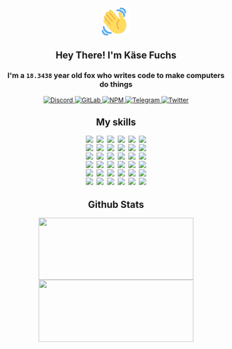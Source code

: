 <div><p align=center><img src=./resources/images/wave.gif width=64px height=64px></p><h2 align=center>Hey There! I'm Käse Fuchs</h2><h3 align=center>I'm a <code>18.3438</code> year old fox who writes code to make computers do things</h3><p align=center><a href=https://discord.com/users/507526681125322772><img alt=Discord src="https://img.shields.io/badge/Discord-5865F2?logo=discord&logoColor=white&style=flat-square#74a045bf0ec13b3d83899b50de3f5f01"> </a><a href=https://gitlab.com/kasefuchs><img alt=GitLab src="https://img.shields.io/badge/GitLab-330F63?logo=gitlab&logoColor=white&style=flat-square#74a045bf0ec13b3d83899b50de3f5f01"> </a><a href=https://npmjs.com/~kasefuchs><img alt=NPM src="https://img.shields.io/badge/NPM-CB3837?logo=npm&logoColor=white&style=flat-square#74a045bf0ec13b3d83899b50de3f5f01"> </a><a href=https://t.me/kasefuchs><img alt=Telegram src="https://img.shields.io/badge/Telegram-2CA5E0?logo=telegram&logoColor=white&style=flat-square#74a045bf0ec13b3d83899b50de3f5f01"> </a><a href=https://twitter.com/kasefuchs><img alt=Twitter src="https://img.shields.io/badge/Twitter-1DA1F2?logo=twitter&logoColor=white&style=flat-square#74a045bf0ec13b3d83899b50de3f5f01"></a></p><h2 align=center>My skills</h2><p align=center><a href=https://aws.amazon.com/ ><picture><source srcset="https://skillicons.dev/icons?i=aws&theme=dark#74a045bf0ec13b3d83899b50de3f5f01" media="(prefers-color-scheme: dark)"><source srcset="https://skillicons.dev/icons?i=aws&theme=light#74a045bf0ec13b3d83899b50de3f5f01" media="(prefers-color-scheme: light), (prefers-color-scheme: no-preference)"><img src="https://skillicons.dev/icons?i=aws&theme=light#74a045bf0ec13b3d83899b50de3f5f01"></picture></a>&nbsp;&nbsp;<a href=https://en.wikipedia.org/wiki/Bash_(Unix_shell)><picture><source srcset="https://skillicons.dev/icons?i=bash&theme=dark#74a045bf0ec13b3d83899b50de3f5f01" media="(prefers-color-scheme: dark)"><source srcset="https://skillicons.dev/icons?i=bash&theme=light#74a045bf0ec13b3d83899b50de3f5f01" media="(prefers-color-scheme: light), (prefers-color-scheme: no-preference)"><img src="https://skillicons.dev/icons?i=bash&theme=light#74a045bf0ec13b3d83899b50de3f5f01"></picture></a>&nbsp;&nbsp;<a href=https://discord.com/developers/docs><picture><source srcset="https://skillicons.dev/icons?i=bots&theme=dark#74a045bf0ec13b3d83899b50de3f5f01" media="(prefers-color-scheme: dark)"><source srcset="https://skillicons.dev/icons?i=bots&theme=light#74a045bf0ec13b3d83899b50de3f5f01" media="(prefers-color-scheme: light), (prefers-color-scheme: no-preference)"><img src="https://skillicons.dev/icons?i=bots&theme=light#74a045bf0ec13b3d83899b50de3f5f01"></picture></a>&nbsp;&nbsp;<a href=https://www.cloudflare.com/ ><picture><source srcset="https://skillicons.dev/icons?i=cloudflare&theme=dark#74a045bf0ec13b3d83899b50de3f5f01" media="(prefers-color-scheme: dark)"><source srcset="https://skillicons.dev/icons?i=cloudflare&theme=light#74a045bf0ec13b3d83899b50de3f5f01" media="(prefers-color-scheme: light), (prefers-color-scheme: no-preference)"><img src="https://skillicons.dev/icons?i=cloudflare&theme=light#74a045bf0ec13b3d83899b50de3f5f01"></picture></a>&nbsp;&nbsp;<a href=https://en.wikipedia.org/wiki/CSS><picture><source srcset="https://skillicons.dev/icons?i=css&theme=dark#74a045bf0ec13b3d83899b50de3f5f01" media="(prefers-color-scheme: dark)"><source srcset="https://skillicons.dev/icons?i=css&theme=light#74a045bf0ec13b3d83899b50de3f5f01" media="(prefers-color-scheme: light), (prefers-color-scheme: no-preference)"><img src="https://skillicons.dev/icons?i=css&theme=light#74a045bf0ec13b3d83899b50de3f5f01"></picture></a>&nbsp;&nbsp;<a href=https://www.docker.com/ ><picture><source srcset="https://skillicons.dev/icons?i=docker&theme=dark#74a045bf0ec13b3d83899b50de3f5f01" media="(prefers-color-scheme: dark)"><source srcset="https://skillicons.dev/icons?i=docker&theme=light#74a045bf0ec13b3d83899b50de3f5f01" media="(prefers-color-scheme: light), (prefers-color-scheme: no-preference)"><img src="https://skillicons.dev/icons?i=docker&theme=light#74a045bf0ec13b3d83899b50de3f5f01"></picture></a><br><a href=https://www.electronjs.org/ ><picture><source srcset="https://skillicons.dev/icons?i=electron&theme=dark#74a045bf0ec13b3d83899b50de3f5f01" media="(prefers-color-scheme: dark)"><source srcset="https://skillicons.dev/icons?i=electron&theme=light#74a045bf0ec13b3d83899b50de3f5f01" media="(prefers-color-scheme: light), (prefers-color-scheme: no-preference)"><img src="https://skillicons.dev/icons?i=electron&theme=light#74a045bf0ec13b3d83899b50de3f5f01"></picture></a>&nbsp;&nbsp;<a href=https://expressjs.com/ ><picture><source srcset="https://skillicons.dev/icons?i=express&theme=dark#74a045bf0ec13b3d83899b50de3f5f01" media="(prefers-color-scheme: dark)"><source srcset="https://skillicons.dev/icons?i=express&theme=light#74a045bf0ec13b3d83899b50de3f5f01" media="(prefers-color-scheme: light), (prefers-color-scheme: no-preference)"><img src="https://skillicons.dev/icons?i=express&theme=light#74a045bf0ec13b3d83899b50de3f5f01"></picture></a>&nbsp;&nbsp;<a href=https://www.figma.com/ ><picture><source srcset="https://skillicons.dev/icons?i=figma&theme=dark#74a045bf0ec13b3d83899b50de3f5f01" media="(prefers-color-scheme: dark)"><source srcset="https://skillicons.dev/icons?i=figma&theme=light#74a045bf0ec13b3d83899b50de3f5f01" media="(prefers-color-scheme: light), (prefers-color-scheme: no-preference)"><img src="https://skillicons.dev/icons?i=figma&theme=light#74a045bf0ec13b3d83899b50de3f5f01"></picture></a>&nbsp;&nbsp;<a href=https://firebase.google.com/ ><picture><source srcset="https://skillicons.dev/icons?i=firebase&theme=dark#74a045bf0ec13b3d83899b50de3f5f01" media="(prefers-color-scheme: dark)"><source srcset="https://skillicons.dev/icons?i=firebase&theme=light#74a045bf0ec13b3d83899b50de3f5f01" media="(prefers-color-scheme: light), (prefers-color-scheme: no-preference)"><img src="https://skillicons.dev/icons?i=firebase&theme=light#74a045bf0ec13b3d83899b50de3f5f01"></picture></a>&nbsp;&nbsp;<a href=https://flask.palletsprojects.com/ ><picture><source srcset="https://skillicons.dev/icons?i=flask&theme=dark#74a045bf0ec13b3d83899b50de3f5f01" media="(prefers-color-scheme: dark)"><source srcset="https://skillicons.dev/icons?i=flask&theme=light#74a045bf0ec13b3d83899b50de3f5f01" media="(prefers-color-scheme: light), (prefers-color-scheme: no-preference)"><img src="https://skillicons.dev/icons?i=flask&theme=light#74a045bf0ec13b3d83899b50de3f5f01"></picture></a>&nbsp;&nbsp;<a href=https://cloud.google.com/ ><picture><source srcset="https://skillicons.dev/icons?i=gcp&theme=dark#74a045bf0ec13b3d83899b50de3f5f01" media="(prefers-color-scheme: dark)"><source srcset="https://skillicons.dev/icons?i=gcp&theme=light#74a045bf0ec13b3d83899b50de3f5f01" media="(prefers-color-scheme: light), (prefers-color-scheme: no-preference)"><img src="https://skillicons.dev/icons?i=gcp&theme=light#74a045bf0ec13b3d83899b50de3f5f01"></picture></a><br><a href=https://git-scm.com/ ><picture><source srcset="https://skillicons.dev/icons?i=git&theme=dark#74a045bf0ec13b3d83899b50de3f5f01" media="(prefers-color-scheme: dark)"><source srcset="https://skillicons.dev/icons?i=git&theme=light#74a045bf0ec13b3d83899b50de3f5f01" media="(prefers-color-scheme: light), (prefers-color-scheme: no-preference)"><img src="https://skillicons.dev/icons?i=git&theme=light#74a045bf0ec13b3d83899b50de3f5f01"></picture></a>&nbsp;&nbsp;<a href=https://github.com/ ><picture><source srcset="https://skillicons.dev/icons?i=github&theme=dark#74a045bf0ec13b3d83899b50de3f5f01" media="(prefers-color-scheme: dark)"><source srcset="https://skillicons.dev/icons?i=github&theme=light#74a045bf0ec13b3d83899b50de3f5f01" media="(prefers-color-scheme: light), (prefers-color-scheme: no-preference)"><img src="https://skillicons.dev/icons?i=github&theme=light#74a045bf0ec13b3d83899b50de3f5f01"></picture></a>&nbsp;&nbsp;<a href=https://gitlab.com/ ><picture><source srcset="https://skillicons.dev/icons?i=gitlab&theme=dark#74a045bf0ec13b3d83899b50de3f5f01" media="(prefers-color-scheme: dark)"><source srcset="https://skillicons.dev/icons?i=gitlab&theme=light#74a045bf0ec13b3d83899b50de3f5f01" media="(prefers-color-scheme: light), (prefers-color-scheme: no-preference)"><img src="https://skillicons.dev/icons?i=gitlab&theme=light#74a045bf0ec13b3d83899b50de3f5f01"></picture></a>&nbsp;&nbsp;<a href=https://www.heroku.com/ ><picture><source srcset="https://skillicons.dev/icons?i=heroku&theme=dark#74a045bf0ec13b3d83899b50de3f5f01" media="(prefers-color-scheme: dark)"><source srcset="https://skillicons.dev/icons?i=heroku&theme=light#74a045bf0ec13b3d83899b50de3f5f01" media="(prefers-color-scheme: light), (prefers-color-scheme: no-preference)"><img src="https://skillicons.dev/icons?i=heroku&theme=light#74a045bf0ec13b3d83899b50de3f5f01"></picture></a>&nbsp;&nbsp;<a href=https://en.wikipedia.org/wiki/HTML><picture><source srcset="https://skillicons.dev/icons?i=html&theme=dark#74a045bf0ec13b3d83899b50de3f5f01" media="(prefers-color-scheme: dark)"><source srcset="https://skillicons.dev/icons?i=html&theme=light#74a045bf0ec13b3d83899b50de3f5f01" media="(prefers-color-scheme: light), (prefers-color-scheme: no-preference)"><img src="https://skillicons.dev/icons?i=html&theme=light#74a045bf0ec13b3d83899b50de3f5f01"></picture></a>&nbsp;&nbsp;<a href=https://en.wikipedia.org/wiki/JavaScript><picture><source srcset="https://skillicons.dev/icons?i=js&theme=dark#74a045bf0ec13b3d83899b50de3f5f01" media="(prefers-color-scheme: dark)"><source srcset="https://skillicons.dev/icons?i=js&theme=light#74a045bf0ec13b3d83899b50de3f5f01" media="(prefers-color-scheme: light), (prefers-color-scheme: no-preference)"><img src="https://skillicons.dev/icons?i=js&theme=light#74a045bf0ec13b3d83899b50de3f5f01"></picture></a><br><a href=https://en.wikipedia.org/wiki/Linux><picture><source srcset="https://skillicons.dev/icons?i=linux&theme=dark#74a045bf0ec13b3d83899b50de3f5f01" media="(prefers-color-scheme: dark)"><source srcset="https://skillicons.dev/icons?i=linux&theme=light#74a045bf0ec13b3d83899b50de3f5f01" media="(prefers-color-scheme: light), (prefers-color-scheme: no-preference)"><img src="https://skillicons.dev/icons?i=linux&theme=light#74a045bf0ec13b3d83899b50de3f5f01"></picture></a>&nbsp;&nbsp;<a href=https://mui.com/ ><picture><source srcset="https://skillicons.dev/icons?i=materialui&theme=dark#74a045bf0ec13b3d83899b50de3f5f01" media="(prefers-color-scheme: dark)"><source srcset="https://skillicons.dev/icons?i=materialui&theme=light#74a045bf0ec13b3d83899b50de3f5f01" media="(prefers-color-scheme: light), (prefers-color-scheme: no-preference)"><img src="https://skillicons.dev/icons?i=materialui&theme=light#74a045bf0ec13b3d83899b50de3f5f01"></picture></a>&nbsp;&nbsp;<a href=https://en.wikipedia.org/wiki/Markdown><picture><source srcset="https://skillicons.dev/icons?i=md&theme=dark#74a045bf0ec13b3d83899b50de3f5f01" media="(prefers-color-scheme: dark)"><source srcset="https://skillicons.dev/icons?i=md&theme=light#74a045bf0ec13b3d83899b50de3f5f01" media="(prefers-color-scheme: light), (prefers-color-scheme: no-preference)"><img src="https://skillicons.dev/icons?i=md&theme=light#74a045bf0ec13b3d83899b50de3f5f01"></picture></a>&nbsp;&nbsp;<a href=https://www.mongodb.com/ ><picture><source srcset="https://skillicons.dev/icons?i=mongodb&theme=dark#74a045bf0ec13b3d83899b50de3f5f01" media="(prefers-color-scheme: dark)"><source srcset="https://skillicons.dev/icons?i=mongodb&theme=light#74a045bf0ec13b3d83899b50de3f5f01" media="(prefers-color-scheme: light), (prefers-color-scheme: no-preference)"><img src="https://skillicons.dev/icons?i=mongodb&theme=light#74a045bf0ec13b3d83899b50de3f5f01"></picture></a>&nbsp;&nbsp;<a href=https://www.mysql.com/ ><picture><source srcset="https://skillicons.dev/icons?i=mysql&theme=dark#74a045bf0ec13b3d83899b50de3f5f01" media="(prefers-color-scheme: dark)"><source srcset="https://skillicons.dev/icons?i=mysql&theme=light#74a045bf0ec13b3d83899b50de3f5f01" media="(prefers-color-scheme: light), (prefers-color-scheme: no-preference)"><img src="https://skillicons.dev/icons?i=mysql&theme=light#74a045bf0ec13b3d83899b50de3f5f01"></picture></a>&nbsp;&nbsp;<a href=https://nextjs.org/ ><picture><source srcset="https://skillicons.dev/icons?i=nextjs&theme=dark#74a045bf0ec13b3d83899b50de3f5f01" media="(prefers-color-scheme: dark)"><source srcset="https://skillicons.dev/icons?i=nextjs&theme=light#74a045bf0ec13b3d83899b50de3f5f01" media="(prefers-color-scheme: light), (prefers-color-scheme: no-preference)"><img src="https://skillicons.dev/icons?i=nextjs&theme=light#74a045bf0ec13b3d83899b50de3f5f01"></picture></a><br><a href=https://nodejs.org/en/ ><picture><source srcset="https://skillicons.dev/icons?i=nodejs&theme=dark#74a045bf0ec13b3d83899b50de3f5f01" media="(prefers-color-scheme: dark)"><source srcset="https://skillicons.dev/icons?i=nodejs&theme=light#74a045bf0ec13b3d83899b50de3f5f01" media="(prefers-color-scheme: light), (prefers-color-scheme: no-preference)"><img src="https://skillicons.dev/icons?i=nodejs&theme=light#74a045bf0ec13b3d83899b50de3f5f01"></picture></a>&nbsp;&nbsp;<a href=https://www.postgresql.org/ ><picture><source srcset="https://skillicons.dev/icons?i=postgres&theme=dark#74a045bf0ec13b3d83899b50de3f5f01" media="(prefers-color-scheme: dark)"><source srcset="https://skillicons.dev/icons?i=postgres&theme=light#74a045bf0ec13b3d83899b50de3f5f01" media="(prefers-color-scheme: light), (prefers-color-scheme: no-preference)"><img src="https://skillicons.dev/icons?i=postgres&theme=light#74a045bf0ec13b3d83899b50de3f5f01"></picture></a>&nbsp;&nbsp;<a href=https://learn.microsoft.com/en-us/powershell/ ><picture><source srcset="https://skillicons.dev/icons?i=powershell&theme=dark#74a045bf0ec13b3d83899b50de3f5f01" media="(prefers-color-scheme: dark)"><source srcset="https://skillicons.dev/icons?i=powershell&theme=light#74a045bf0ec13b3d83899b50de3f5f01" media="(prefers-color-scheme: light), (prefers-color-scheme: no-preference)"><img src="https://skillicons.dev/icons?i=powershell&theme=light#74a045bf0ec13b3d83899b50de3f5f01"></picture></a>&nbsp;&nbsp;<a href=https://www.python.org/ ><picture><source srcset="https://skillicons.dev/icons?i=py&theme=dark#74a045bf0ec13b3d83899b50de3f5f01" media="(prefers-color-scheme: dark)"><source srcset="https://skillicons.dev/icons?i=py&theme=light#74a045bf0ec13b3d83899b50de3f5f01" media="(prefers-color-scheme: light), (prefers-color-scheme: no-preference)"><img src="https://skillicons.dev/icons?i=py&theme=light#74a045bf0ec13b3d83899b50de3f5f01"></picture></a>&nbsp;&nbsp;<a href=https://www.raspberrypi.org/ ><picture><source srcset="https://skillicons.dev/icons?i=raspberrypi&theme=dark#74a045bf0ec13b3d83899b50de3f5f01" media="(prefers-color-scheme: dark)"><source srcset="https://skillicons.dev/icons?i=raspberrypi&theme=light#74a045bf0ec13b3d83899b50de3f5f01" media="(prefers-color-scheme: light), (prefers-color-scheme: no-preference)"><img src="https://skillicons.dev/icons?i=raspberrypi&theme=light#74a045bf0ec13b3d83899b50de3f5f01"></picture></a>&nbsp;&nbsp;<a href=https://reactjs.org/ ><picture><source srcset="https://skillicons.dev/icons?i=react&theme=dark#74a045bf0ec13b3d83899b50de3f5f01" media="(prefers-color-scheme: dark)"><source srcset="https://skillicons.dev/icons?i=react&theme=light#74a045bf0ec13b3d83899b50de3f5f01" media="(prefers-color-scheme: light), (prefers-color-scheme: no-preference)"><img src="https://skillicons.dev/icons?i=react&theme=light#74a045bf0ec13b3d83899b50de3f5f01"></picture></a><br><a href=https://redux.js.org/ ><picture><source srcset="https://skillicons.dev/icons?i=redux&theme=dark#74a045bf0ec13b3d83899b50de3f5f01" media="(prefers-color-scheme: dark)"><source srcset="https://skillicons.dev/icons?i=redux&theme=light#74a045bf0ec13b3d83899b50de3f5f01" media="(prefers-color-scheme: light), (prefers-color-scheme: no-preference)"><img src="https://skillicons.dev/icons?i=redux&theme=light#74a045bf0ec13b3d83899b50de3f5f01"></picture></a>&nbsp;&nbsp;<a href=https://en.wikipedia.org/wiki/Regular_expression><picture><source srcset="https://skillicons.dev/icons?i=regex&theme=dark#74a045bf0ec13b3d83899b50de3f5f01" media="(prefers-color-scheme: dark)"><source srcset="https://skillicons.dev/icons?i=regex&theme=light#74a045bf0ec13b3d83899b50de3f5f01" media="(prefers-color-scheme: light), (prefers-color-scheme: no-preference)"><img src="https://skillicons.dev/icons?i=regex&theme=light#74a045bf0ec13b3d83899b50de3f5f01"></picture></a>&nbsp;&nbsp;<a href=https://en.wikipedia.org/wiki/Sass_(stylesheet_language)><picture><source srcset="https://skillicons.dev/icons?i=sass&theme=dark#74a045bf0ec13b3d83899b50de3f5f01" media="(prefers-color-scheme: dark)"><source srcset="https://skillicons.dev/icons?i=sass&theme=light#74a045bf0ec13b3d83899b50de3f5f01" media="(prefers-color-scheme: light), (prefers-color-scheme: no-preference)"><img src="https://skillicons.dev/icons?i=sass&theme=light#74a045bf0ec13b3d83899b50de3f5f01"></picture></a>&nbsp;&nbsp;<a href=https://www.typescriptlang.org/ ><picture><source srcset="https://skillicons.dev/icons?i=ts&theme=dark#74a045bf0ec13b3d83899b50de3f5f01" media="(prefers-color-scheme: dark)"><source srcset="https://skillicons.dev/icons?i=ts&theme=light#74a045bf0ec13b3d83899b50de3f5f01" media="(prefers-color-scheme: light), (prefers-color-scheme: no-preference)"><img src="https://skillicons.dev/icons?i=ts&theme=light#74a045bf0ec13b3d83899b50de3f5f01"></picture></a>&nbsp;&nbsp;<a href=https://unity.com/ ><picture><source srcset="https://skillicons.dev/icons?i=unity&theme=dark#74a045bf0ec13b3d83899b50de3f5f01" media="(prefers-color-scheme: dark)"><source srcset="https://skillicons.dev/icons?i=unity&theme=light#74a045bf0ec13b3d83899b50de3f5f01" media="(prefers-color-scheme: light), (prefers-color-scheme: no-preference)"><img src="https://skillicons.dev/icons?i=unity&theme=light#74a045bf0ec13b3d83899b50de3f5f01"></picture></a>&nbsp;&nbsp;<a href=https://workers.cloudflare.com/ ><picture><source srcset="https://skillicons.dev/icons?i=workers&theme=dark#74a045bf0ec13b3d83899b50de3f5f01" media="(prefers-color-scheme: dark)"><source srcset="https://skillicons.dev/icons?i=workers&theme=light#74a045bf0ec13b3d83899b50de3f5f01" media="(prefers-color-scheme: light), (prefers-color-scheme: no-preference)"><img src="https://skillicons.dev/icons?i=workers&theme=light#74a045bf0ec13b3d83899b50de3f5f01"></picture></a><br></p><h2 align=center>Github Stats</h2><p align=center><picture><source srcset="https://github-readme-stats-kasefuchs.vercel.app/api/?count_private=true&hide_border=true&hide_rank=true&line_height=20&hide_title=true&username=Kasefuchs&theme=dark#74a045bf0ec13b3d83899b50de3f5f01" media="(prefers-color-scheme: dark)"><source srcset="https://github-readme-stats-kasefuchs.vercel.app/api/?count_private=true&hide_border=true&hide_rank=true&line_height=20&hide_title=true&username=Kasefuchs&theme=light#74a045bf0ec13b3d83899b50de3f5f01" media="(prefers-color-scheme: light), (prefers-color-scheme: no-preference)"><img align=middle width=350 height=140 src="https://github-readme-stats-kasefuchs.vercel.app/api/?count_private=true&hide_border=true&hide_rank=true&line_height=20&hide_title=true&username=Kasefuchs&theme=light#74a045bf0ec13b3d83899b50de3f5f01"></picture><picture><source srcset="https://github-readme-stats-kasefuchs.vercel.app/api/top-langs/?count_private=true&hide_border=true&layout=compact&username=Kasefuchs&theme=dark#74a045bf0ec13b3d83899b50de3f5f01" media="(prefers-color-scheme: dark)"><source srcset="https://github-readme-stats-kasefuchs.vercel.app/api/top-langs/?count_private=true&hide_border=true&layout=compact&username=Kasefuchs&theme=light#74a045bf0ec13b3d83899b50de3f5f01" media="(prefers-color-scheme: light), (prefers-color-scheme: no-preference)"><img align=middle width=350 height=140 src="https://github-readme-stats-kasefuchs.vercel.app/api/top-langs/?count_private=true&hide_border=true&layout=compact&username=Kasefuchs&theme=light#74a045bf0ec13b3d83899b50de3f5f01"></picture></p><img src="https://hit.yhype.me/github/profile?user_id=64592097#74a045bf0ec13b3d83899b50de3f5f01" alt=""></div>
